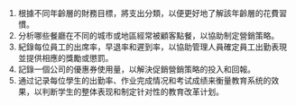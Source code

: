 

1. 根據不同年齡層的財務目標，將支出分類，以便更好地了解該年齡層的花費習慣。
2. 分析哪些餐廳在不同的城市或地區經常被顧客點餐，以協助制定營銷策略。
3. 紀錄每位員工的出席率，早退率和遲到率，以協助管理人員確定員工出勤表現並提供相應的獎勵或懲罰。
4. 記錄一個公司的優惠券使用量，以解決促銷營銷策略的投入和回報。
5. 通过记录每位學生的出勤率、作业完成情况和考试成绩来衡量教育系统的效果，以判断学生的整体表现和制定针对性的教育改革计划。